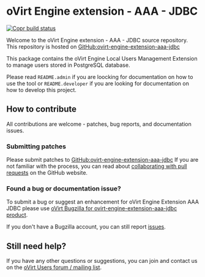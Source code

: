 # oVirt Engine extension - AAA - JDBC

[![Copr build status](https://copr.fedorainfracloud.org/coprs/ovirt/ovirt-master-snapshot/package/ovirt-engine-extension-aaa-jdbc/status_image/last_build.png)](https://copr.fedorainfracloud.org/coprs/ovirt/ovirt-master-snapshot/package/ovirt-engine-extension-aaa-jdbc/)

Welcome to the oVirt Engine extension - AAA - JDBC source repository.
This repository is hosted on [GitHub:ovirt-engine-extension-aaa-jdbc](https://github.com/oVirt/ovirt-engine-extension-aaa-jdbc)

This package contains the oVirt Engine Local Users Management Extension to manage users stored in PostgreSQL database.


Please read `README.admin` if you are loocking for documentation on how to use the tool or `README.developer` if you are looking for documentation on how
to develop this project.

## How to contribute

All contributions are welcome - patches, bug reports, and documentation issues.

### Submitting patches

Please submit patches to [GitHub:ovirt-engine-extension-aaa-jdbc](https://github.com/oVirt/ovirt-engine-extension-aaa-jdbc)
 If you are not familiar with the process, you can read about [collaborating with pull requests](https://docs.github.com/en/pull-requests/collaborating-with-pull-requests/proposing-changes-to-your-work-with-pull-requests) on the GitHub website.

### Found a bug or documentation issue?
To submit a bug or suggest an enhancement for oVirt Engine Extension AAA JDBC please use
[oVirt Bugzilla for ovirt-engine-extension-aaa-jdbc product](https://bugzilla.redhat.com/enter_bug.cgi?product=ovirt-engine-extension-aaa-jdbc).

If you don't have a Bugzilla account, you can still report [issues](https://github.com/oVirt/ovirt-engine-extension-aaa-jdbc/issues).

## Still need help?

If you have any other questions or suggestions, you can join and contact us on the [oVirt Users forum / mailing list](https://lists.ovirt.org/admin/lists/users.ovirt.org/).

